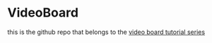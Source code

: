 # VideoBoard

this is the github repo that belongs to the [video board tutorial series](https://www.youtube.com/watch?v=qbrjM7fawkM&list=PLeZmuYT0mSPPz3biItJuntAe8s2Xp7Jke)
